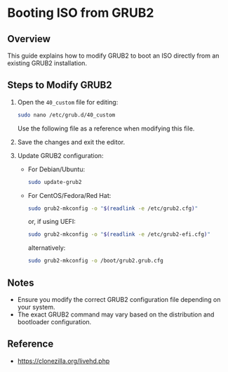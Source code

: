 # Booting ISO from GRUB2

## Overview
This guide explains how to modify GRUB2 to boot an ISO directly from an existing GRUB2 installation.

## Steps to Modify GRUB2

1. Open the `40_custom` file for editing:
   ```sh
   sudo nano /etc/grub.d/40_custom
   ```
   Use the following file as a reference when modifying this file.

2. Save the changes and exit the editor.

3. Update GRUB2 configuration:
   - For Debian/Ubuntu:
     ```sh
     sudo update-grub2
     ```
   - For CentOS/Fedora/Red Hat:
     ```sh
     sudo grub2-mkconfig -o "$(readlink -e /etc/grub2.cfg)"
     ```
     or, if using UEFI:
     ```sh
     sudo grub2-mkconfig -o "$(readlink -e /etc/grub2-efi.cfg)"
     ```
     alternatively:
     ```sh
     sudo grub2-mkconfig -o /boot/grub2.grub.cfg
     ```
     

## Notes
- Ensure you modify the correct GRUB2 configuration file depending on your system.
- The exact GRUB2 command may vary based on the distribution and bootloader configuration.
## Reference
- https://clonezilla.org/livehd.php

